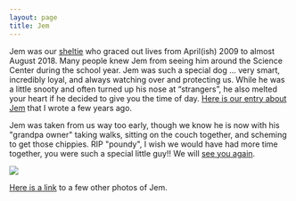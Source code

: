 ```yaml
---
layout: page
title: Jem
---
```


Jem was our [sheltie](http://www.wisheltierescue.com/) who graced out lives from April(ish) 2009 to almost August 2018. Many people knew Jem from seeing him around the Science Center during the school year. Jem was such a special dog ... very smart, incredibly loyal, and always watching over and protecting us. While he was a little snooty and often turned up his nose at “strangers”, he also melted your heart if he decided to give you the time of day. [Here is our entry about Jem](http://sheltiespandp.weebly.com/jem.html) that I wrote a few years ago.

Jem was taken from us way too early, though we know he is now with his "grandpa owner" taking walks, sitting on the couch together, and scheming to get those chippies. RIP "poundy", I wish we would have had more time together, you were such a special little guy!! We will [see you again](https://www.youtube.com/watch?v=mj37_Rqsec4).

<a href='https://photos.google.com/share/AF1QipOnqhWZ_MKzMb5xCK8nzMF_HoWRh5Fpe-N4f_KFk_mv5QmmEO-bRfeGOjEL0mRYNw?key=M2szbDczUVJIcW42blRyaDlPRS14Q01KazhyQU9R&source=ctrlq.org'><img src='https://lh3.googleusercontent.com/SXLUmAtR8Vd8abaRm3_sVdh6ZmENsTT1DhKYyJKbxHJ5387hPtqOeVymqezZIsoL8qI05V9xTbxx8zf9K6Cza0oZSo2qnYfMESgxv0xMeuR85pDV5-4b6b-OVuApK2n_YkzQawdF0w=w2400' /></a>

[Here is a link](https://photos.app.goo.gl/RS6hLMyHCxfZhVBQ8) to a few other photos of Jem.


